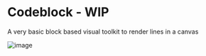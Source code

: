 # Codeblock - WIP
A very basic block based visual toolkit to render lines in a canvas

![image](https://github.com/user-attachments/assets/d2c069e8-2f83-49ed-a7db-4b2948761599)

